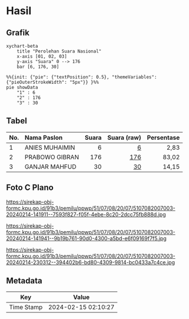 # Hasil

## Grafik

```mermaid
xychart-beta
    title "Perolehan Suara Nasional"
    x-axis [01, 02, 03]
    y-axis "Suara" 0 --> 176
    bar [6, 176, 30]
```

```mermaid
%%{init: {"pie": {"textPosition": 0.5}, "themeVariables": {"pieOuterStrokeWidth": "5px"}} }%%
pie showData
    "1" : 6
    "2" : 176
    "3" : 30
```

## Tabel

| No. | Nama Paslon    | Suara | Suara (raw) | Persentase |
|:--- |:-------------- | -----:| -----------:| ----------:|
| 1   | ANIES MUHAIMIN | 6     | [6][p-1]    | 2,83       |
| 2   | PRABOWO GIBRAN | 176   | [176][p-2]  | 83,02      |
| 3   | GANJAR MAHFUD  | 30    | [30][p-3]   | 14,15      |


[p-1]: https://github.com/gigit-pemilu/pemilu-2024/blob/main/pilpres/hitung-suara/sub/51-bali/sub/07-karangasem/sub/08-kubu/sub/2007-tulamben/sub/003-tps/sub/paslon-1.txt
[p-2]: https://github.com/gigit-pemilu/pemilu-2024/blob/main/pilpres/hitung-suara/sub/51-bali/sub/07-karangasem/sub/08-kubu/sub/2007-tulamben/sub/003-tps/sub/paslon-2.txt
[p-3]: https://github.com/gigit-pemilu/pemilu-2024/blob/main/pilpres/hitung-suara/sub/51-bali/sub/07-karangasem/sub/08-kubu/sub/2007-tulamben/sub/003-tps/sub/paslon-3.txt

## Foto C Plano

https://sirekap-obj-formc.kpu.go.id/91b3/pemilu/ppwp/51/07/08/20/07/5107082007003-20240214-141911--7593f827-f05f-4ebe-8c20-2dcc75fb888d.jpg

https://sirekap-obj-formc.kpu.go.id/91b3/pemilu/ppwp/51/07/08/20/07/5107082007003-20240214-141941--9b19b761-90d0-4300-a5bd-e6f09169f7f5.jpg

https://sirekap-obj-formc.kpu.go.id/91b3/pemilu/ppwp/51/07/08/20/07/5107082007003-20240214-230312--394402b6-bd80-4309-9814-bc0433a7c4ce.jpg


## Metadata

| Key        | Value               |
| ---------- | ------------------- |
| Time Stamp | 2024-02-15 02:10:27 |



